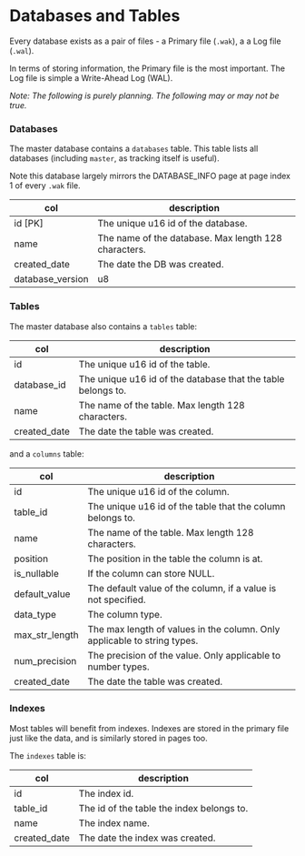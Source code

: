 # Databases and Tables

Every database exists as a pair of files - a Primary file (`.wak`), a a Log file (`.wal`).

In terms of storing information, the Primary file is the most important. The Log file is simple a Write-Ahead Log (WAL).

_Note: The following is purely planning. The following may or may not be true._

### Databases

The master database contains a `databases` table. This table lists all databases (including `master`, as tracking itself is useful).

Note this database largely mirrors the DATABASE_INFO page at page index 1 of every `.wak` file.

| col              | description                                          |
| ---------------- | ---------------------------------------------------- |
| id [PK]          | The unique u16 id of the database.                   |
| name             | The name of the database. Max length 128 characters. |
| created_date     | The date the DB was created.                         |
| database_version | u8                                                   |

### Tables

The master database also contains a `tables` table:

| col          | description                                                  |
| ------------ | ------------------------------------------------------------ |
| id           | The unique u16 id of the table.                              |
| database_id  | The unique u16 id of the database that the table belongs to. |
| name         | The name of the table. Max length 128 characters.            |
| created_date | The date the table was created.                              |

and a `columns` table:

| col            | description                                                              |
| -------------- | ------------------------------------------------------------------------ |
| id             | The unique u16 id of the column.                                         |
| table_id       | The unique u16 id of the table that the column belongs to.               |
| name           | The name of the table. Max length 128 characters.                        |
| position       | The position in the table the column is at.                              |
| is_nullable    | If the column can store NULL.                                            |
| default_value  | The default value of the column, if a value is not specified.            |
| data_type      | The column type.                                                         |
| max_str_length | The max length of values in the column. Only applicable to string types. |
| num_precision  | The precision of the value. Only applicable to number types.             |
| created_date   | The date the table was created.                                          |

### Indexes

Most tables will benefit from indexes. Indexes are stored in the primary file just like the data, and is similarly stored in pages too.

The `indexes` table is:

| col          | description                               |
| ------------ | ----------------------------------------- |
| id           | The index id.                             |
| table_id     | The id of the table the index belongs to. |
| name         | The index name.                           |
| created_date | The date the index was created.           |
